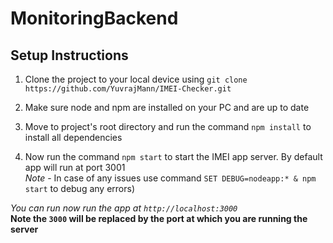 # MonitoringBackend
## Setup Instructions

 1. Clone the project to your local device using `git clone https://github.com/YuvrajMann/IMEI-Checker.git`
 
 2. Make sure node and npm are installed on your PC and are up to date
  
  3. Move to project's root directory and run the command `npm install` to install all dependencies
4. Now run the command `npm start` to start the IMEI app server. By default app will run at port 3001<br/>
 *Note* - In case of any issues use command `SET DEBUG=nodeapp:* & npm start` to debug any errors)

*You can run now run the app at `http://localhost:3000`*<br/>
**Note the `3000` will be replaced by the port at which you are running the server**
